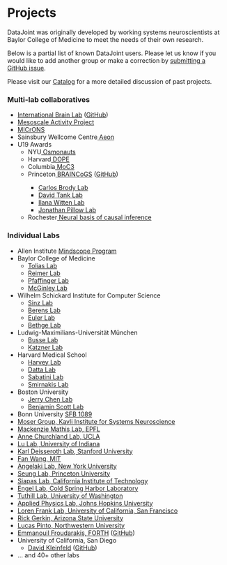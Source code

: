 # Projects

DataJoint was originally developed by working systems neuroscientists at Baylor College of Medicine to meet the needs of their own research.

Below is a partial list of known DataJoint users. Please let us know if you would like to add another group or make a correction by <a href="https://github.com/datajoint/datajoint-elements/issues" target="_blank">submitting a GitHub issue</a>.

Please visit our <a href="https://catalog.datajoint.io/" target="_blank">Catalog</a> for a more detailed discussion of past projects.

<h3>Multi-lab collaboratives</h3>

<ul>
    <li><a href="https://www.internationalbrainlab.com/#home" target="_blank">International Brain Lab</a> (<a href="https://github.com/int-brain-lab" target="_blank">GitHub</a>)</li>
    <li><a href="https://www.simonsfoundation.org/funded-project/multi-regional-neuronal-dynamics-of-memory-guided-flexible-behavior/" target="_blank">Mesoscale Activity Project</a></li>
    <li><a href="https://www.microns-explorer.org" target="_blank">MICrONS</a></li>
    <li>Sainsbury Wellcome Centre<a href="https://www.sainsburywellcome.org/web/" target="_blank"> Aeon</a></li>
    <li>U19 Awards
        <ul>
        <li>NYU<a href="https://www.osmonauts.org/" target="_blank"> Osmonauts</a></li>
        <li>Harvard<a href="https://www.teamdope.org/" target="_blank"> DOPE</a></li>
        <li>Columbia<a href="https://confluence.columbia.edu/confluence/display/zmbbi/U19+Data+Science" target="_blank"> MoC3</a></li>
        <li>Princeton<a href="https://www.braincogs.org/" target="_blank"> BRAINCoGS</a> (<a href="https://github.com/braincogs/" target="_blank">GitHub</a>)</li>
        <ul>
            <li><a href="http://brodylab.org" target="_blank">Carlos Brody Lab</a></li>
            <li><a href="https://pni.princeton.edu/faculty/david-tank" target="_blank">David Tank Lab</a></li>
            <li><a href="https://wittenlab.org" target="_blank">Ilana Witten Lab</a></li>
            <li><a href="https://pillowlab.princeton.edu" target="_blank">Jonathan Pillow Lab</a></li>
        </ul>
        <li>Rochester<a href="https://reporter.nih.gov/project-details/10047607" target="_blank"> Neural basis of causal inference</a></li>
        </ul>
    </li>
</ul>


<h3>Individual Labs</h3>

<ul>
    <li>Allen Institute <a href="https://alleninstitute.org/what-we-do/brain-science/research/mindscope-program/" target="_blank">Mindscope Program</a>
    <li>Baylor College of Medicine
        <ul>
        <li><a href="https://toliaslab.org/" target="_blank">Tolias Lab</a></li>
        <li><a href="https://www.bcm.edu/research/faculty-labs/jacob-reimer-lab" target="_blank">Reimer Lab</a></li>
        <li><a href="https://www.bcm.edu/research/faculty-labs/paul-pfaffinger-lab" target="_blank">Pfaffinger Lab</a></li>
        <li><a href="https://www.bcm.edu/research/faculty-labs/matthew-mcginley-lab" target="_blank">McGinley Lab</a></li>
        </ul>
    </li>
    <li>Wilhelm Schickard Institute for Computer Science
        <ul>
        <li><a href="https://sinzlab.org/" target="_blank">Sinz Lab</a></li>
        <li><a href="https://philippberens.wordpress.com/" target="_blank">Berens Lab</a></li>
        <li><a href="http://www.eye-tuebingen.de/eulerlab/" target="_blank">Euler Lab</a></li>
        <li><a href="http://bethgelab.org/" target="_blank">Bethge Lab</a></li>
        </ul>
    </li>
    <li>Ludwig-Maximilians-Universität München
        <ul>
        <li><a href="https://www.neuro.bio.lmu.de/research_groups/res-busse_l/index.html" target="_blank">Busse Lab</a></li>
        <li><a href="https://www.neuro.bio.lmu.de/research_groups/res-katzner/index.html" target="_blank">Katzner Lab</a></li>
        </ul>
    </li>
    <li>Harvard Medical School
        <ul>        
        <li><a href="https://harveylab.hms.harvard.edu/" target="_blank">Harvey Lab</a></li>
        <li><a href="http://datta.hms.harvard.edu/" target="_blank">Datta Lab</a></li>
        <li><a href="http://sabatini.hms.harvard.edu/" target="_blank">Sabatini Lab</a></li>
        <li><a href="https://smirnakislab.bwh.harvard.edu/" target="_blank">Smirnakis Lab</a></li>
        </ul>
    </li>
    <li>Boston University
        <ul>
        <li><a href="http://chen-lab.org/index.html" target="_blank">Jerry Chen Lab</a></li>
        <li><a href="https://www.scottcognitionlab.com" target="_blank">Benjamin Scott Lab</a></li>
        </ul>
    </li>
    <li>Bonn University <a href="https://www.uni-bonn.de/en/news/280-2021" target="_blank">SFB 1089</a></li>
    <li><a href="https://www.ntnu.edu/kavli/moser-group" target="_blank">Moser Group, Kavli Institute for Systems Neuroscience</a></li>
    <li><a href="http://www.mackenziemathislab.org/" target="_blank">Mackenzie Mathis Lab, EPFL</a></li>
    <li><a href="https://churchlandlab.org/" target="_blank">Anne Churchland Lab, UCLA</a></li>
    <li><a href="http://www.lulaboratory.com/" target="_blank">Lu Lab, University of Indiana</a></li>
    <li><a href="http://web.stanford.edu/group/dlab/" target="_blank">Karl Deisseroth Lab, Stanford University</a></li>
    <li><a href="https://www.wanglab-neuro.org" target="_blank">Fan Wang, MIT</a></li>
    <li><a href="https://angelakilabnyu.org/" target="_blank">Angelaki Lab, New York University</a></li>
    <li><a href="http://seunglab.org/" target="_blank">Seung Lab, Princeton University</a></li>
    <li><a href="https://www.bbe.caltech.edu/people/thanos-siapas" target="_blank">Siapas Lab, California Institute of Technology</a></li>
    <li><a href="https://www.cshl.edu/research/faculty-staff/tatiana-engel/" target="_blank">Engel Lab, Cold Spring Harbor Laboratory</a></li>
    <li><a href="http://faculty.washington.edu/tuthill/" target="_blank">Tuthill Lab, University of Washington</a></li>
    <li><a href="https://www.jhuapl.edu/" target="_blank">Applied Physics Lab, Johns Hopkins University</a></li>
    <li><a href="https://franklab.ucsf.edu/" target="_blank">Loren Frank Lab, University of California, San Francisco</a></li>
    <li><a href="https://isearch.asu.edu/profile/500553" target="_blank">Rick Gerkin, Arizona State University</a></li>
    <li><a href="https://www.pintolab.org" target="_blank">Lucas Pinto, Northwestern University</a></li>
    <li><a href="https://www.imbb.forth.gr/imbb-people/en/froudarakis-home" target="_blank">Emmanouil Froudarakis, FORTH</a> (<a href="https://github.com/ef-lab" target="_blank">GitHub</a>)</li>
    <li>University of California, San Diego
        <ul>
        <li><a href="https://neurophysics.ucsd.edu" target="_blank">David Kleinfeld</a> (<a href="https://github.com/ActiveBrainAtlas" target="_blank">GitHub</a>)</li>
        </ul>
    </li>
    <li>&#8230; and 40+ other labs</li>
</ul>
